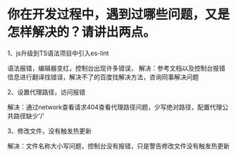 # 你在开发过程中，遇到过哪些问题，又是怎样解决的？请讲出两点。

1、js升级到TS语法项目中引入es-lint

  语法报错，编辑器变红，控制台出现许多错误，
  解决：参考文档以及控制台报错信息进行翻译找错误，解决不了的百度找解决方法，咨询同事解决问题

2、设置代理路径，访问报错 

  解决：通过network查看请求404查看代理路径问题，少写绝对路径，配置代理公共路径缺少'/'

3、修改文件，没有触发热更新

  解决：文件名称大小写问题，控制台没有报错，只是警告修改文件没有触发热更新